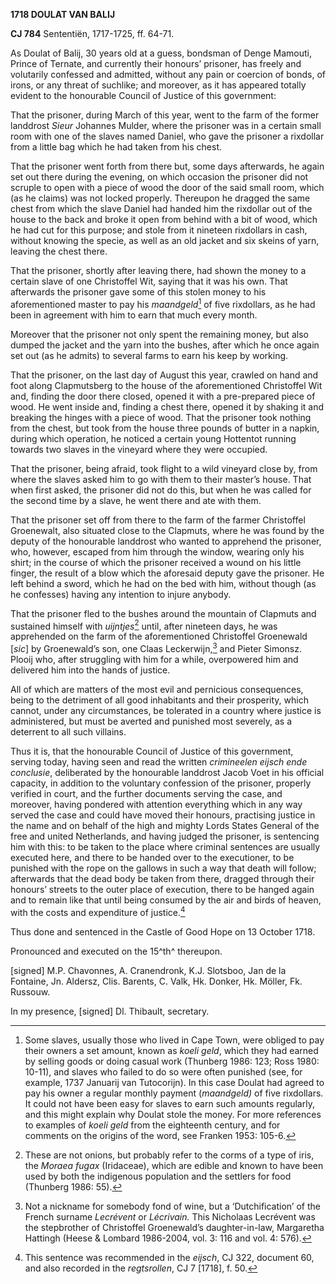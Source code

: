 **1718 DOULAT VAN BALIJ**

**CJ 784** Sententiën, 1717-1725, ff. 64-71.

As Doulat of Balij, 30 years old at a guess, bondsman of Denge Mamouti,
Prince of Ternate, and currently their honours’ prisoner, has freely and
volutarily confessed and admitted, without any pain or coercion of
bonds, of irons, or any threat of suchlike; and moreover, as it has
appeared totally evident to the honourable Council of Justice of this
government:

That the prisoner, during March of this year, went to the farm of the
former landdrost *Sieur* Johannes Mulder, where the prisoner was in a
certain small room with one of the slaves named Daniel, who gave the
prisoner a rixdollar from a little bag which he had taken from his
chest.

That the prisoner went forth from there but, some days afterwards, he
again set out there during the evening, on which occasion the prisoner
did not scruple to open with a piece of wood the door of the said small
room, which (as he claims) was not locked properly. Thereupon he dragged
the same chest from which the slave Daniel had handed him the rixdollar
out of the house to the back and broke it open from behind with a bit of
wood, which he had cut for this purpose; and stole from it nineteen
rixdollars in cash, without knowing the specie, as well as an old jacket
and six skeins of yarn, leaving the chest there.

That the prisoner, shortly after leaving there, had shown the money to a
certain slave of one Christoffel Wit, saying that it was his own. That
afterwards the prisoner gave some of this stolen money to his
aforementioned master to pay his *maandgeld*[^1] of five rixdollars, as
he had been in agreement with him to earn that much every month.

Moreover that the prisoner not only spent the remaining money, but also
dumped the jacket and the yarn into the bushes, after which he once
again set out (as he admits) to several farms to earn his keep by
working.

That the prisoner, on the last day of August this year, crawled on hand
and foot along Clapmutsberg to the house of the aforementioned
Christoffel Wit and, finding the door there closed, opened it with a
pre-prepared piece of wood. He went inside and, finding a chest there,
opened it by shaking it and breaking the hinges with a piece of wood.
That the prisoner took nothing from the chest, but took from the house
three pounds of butter in a napkin, during which operation, he noticed a
certain young Hottentot running towards two slaves in the vineyard where
they were occupied.

That the prisoner, being afraid, took flight to a wild vineyard close
by, from where the slaves asked him to go with them to their master’s
house. That when first asked, the prisoner did not do this, but when he
was called for the second time by a slave, he went there and ate with
them.

That the prisoner set off from there to the farm of the farmer
Christoffel Groenewalt, also situated close to the Clapmuts, where he
was found by the deputy of the honourable landdrost who wanted to
apprehend the prisoner, who, however, escaped from him through the
window, wearing only his shirt; in the course of which the prisoner
received a wound on his little finger, the result of a blow which the
aforesaid deputy gave the prisoner. He left behind a sword, which he had
on the bed with him, without though (as he confesses) having any
intention to injure anybody.

That the prisoner fled to the bushes around the mountain of Clapmuts and
sustained himself with *uijntjes*[^2] until, after nineteen days, he was
apprehended on the farm of the aforementioned Christoffel Groenewald
\[*sic*\] by Groenewald’s son, one Claas Leckerwijn,[^3] and Pieter
Simonsz. Plooij who, after struggling with him for a while, overpowered
him and delivered him into the hands of justice.

All of which are matters of the most evil and pernicious consequences,
being to the detriment of all good inhabitants and their prosperity,
which cannot, under any circumstances, be tolerated in a country where
justice is administered, but must be averted and punished most severely,
as a deterrent to all such villains.

Thus it is, that the honourable Council of Justice of this government,
serving today, having seen and read the written *crimineelen eijsch ende
conclusie*, deliberated by the honourable landdrost Jacob Voet in his
official capacity, in addition to the voluntary confession of the
prisoner, properly verified in court, and the further documents serving
the case, and moreover, having pondered with attention everything which
in any way served the case and could have moved their honours,
practising justice in the name and on behalf of the high and mighty
Lords States General of the free and united Netherlands, and having
judged the prisoner, is sentencing him with this: to be taken to the
place where criminal sentences are usually executed here, and there to
be handed over to the executioner, to be punished with the rope on the
gallows in such a way that death will follow; afterwards that the dead
body be taken from there, dragged through their honours’ streets to the
outer place of execution, there to be hanged again and to remain like
that until being consumed by the air and birds of heaven, with the costs
and expenditure of justice.[^4]

Thus done and sentenced in the Castle of Good Hope on 13 October 1718.

Pronounced and executed on the 15^th^ thereupon.

\[signed\] M.P. Chavonnes, A. Cranendronk, K.J. Slotsboo, Jan de la
Fontaine, Jn. Aldersz, Clis. Barents, C. Valk, Hk. Donker, Hk. Möller,
Fk. Russouw.

In my presence, \[signed\] Dl. Thibault, secretary.

[^1]: Some slaves, usually those who lived in Cape Town, were obliged to
    pay their owners a set amount, known as *koeli geld*, which they had
    earned by selling goods or doing casual work (Thunberg 1986: 123;
    Ross 1980: 10-11), and slaves who failed to do so were often
    punished (see, for example, 1737 Januarij van Tutocorijn). In this
    case Doulat had agreed to pay his owner a regular monthly payment
    (*maandgeld)* of five rixdollars. It could not have been easy for
    slaves to earn such amounts regularly, and this might explain why
    Doulat stole the money. For more references to examples of *koeli
    geld* from the eighteenth century, and for comments on the origins
    of the word, see Franken 1953: 105-6.

[^2]: These are not onions, but probably refer to the corms of a type of
    iris, the *Moraea fugax* (Iridaceae), which are edible and known to
    have been used by both the indigenous population and the settlers
    for food (Thunberg 1986: 55).

[^3]: Not a nickname for somebody fond of wine, but a ‘Dutchification’
    of the French surname *Lecrévent* or *Lécrivain.* This Nicholaas
    Lecrévent was the stepbrother of Christoffel Groenewald’s
    daughter-in-law, Margaretha Hattingh (Heese & Lombard 1986-2004,
    vol. 3: 116 and vol. 4: 576).

[^4]: This sentence was recommended in the *eijsch*, CJ 322, document
    60, and also recorded in the *regtsrollen*, CJ 7 \[1718\], f. 50.
